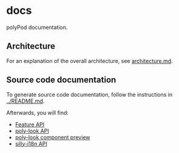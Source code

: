 # docs

polyPod documentation.

## Architecture

For an explanation of the overall architecture, see
[architecture.md](architecture.md).

## Source code documentation

To generate source code documentation, follow the instructions in
[../README.md](../README.md).

Afterwards, you will find:

- [Feature API](documentation/platform/feature-api/api)
- [poly-look API](documentation/feature-utils/poly-look)
- [poly-look component preview](documentation/feature-utils/poly-look-preview)
- [silly-i18n API](documentation/feature-utils/silly-i18n)
